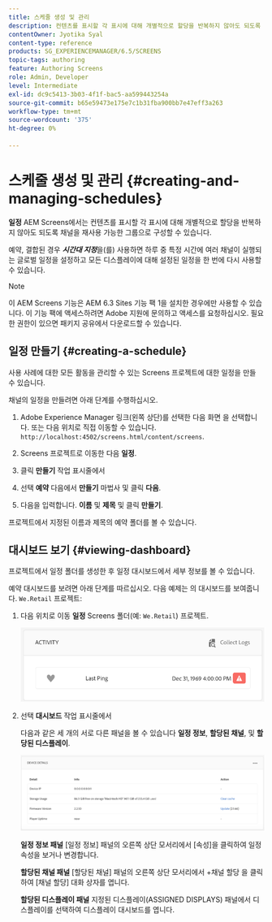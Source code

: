 ```yaml
---
title: 스케줄 생성 및 관리
description: 컨텐츠를 표시할 각 표시에 대해 개별적으로 할당을 반복하지 않아도 되도록 채널을 재사용 가능한 그룹으로 구성할 수 있는 일정에 대해 알아봅니다.
contentOwner: Jyotika Syal
content-type: reference
products: SG_EXPERIENCEMANAGER/6.5/SCREENS
topic-tags: authoring
feature: Authoring Screens
role: Admin, Developer
level: Intermediate
exl-id: dc9c5413-3b03-4f1f-bac5-aa599443254a
source-git-commit: b65e59473e175e7c1b31fba900bb7e47eff3a263
workflow-type: tm+mt
source-wordcount: '375'
ht-degree: 0%

---
```


# 스케줄 생성 및 관리 {#creating-and-managing-schedules}

**일정** AEM Screens에서는 컨텐츠를 표시할 각 표시에 대해 개별적으로 할당을 반복하지 않아도 되도록 채널을 재사용 가능한 그룹으로 구성할 수 있습니다.

예약, 결합된 경우 ***시간대 지정***&#x200B;을(를) 사용하면 하루 중 특정 시간에 여러 채널이 실행되는 글로벌 일정을 설정하고 모든 디스플레이에 대해 설정된 일정을 한 번에 다시 사용할 수 있습니다.

>[!NOTE]
>
>이 AEM Screens 기능은 AEM 6.3 Sites 기능 팩 1을 설치한 경우에만 사용할 수 있습니다. 이 기능 팩에 액세스하려면 Adobe 지원에 문의하고 액세스를 요청하십시오. 필요한 권한이 있으면 패키지 공유에서 다운로드할 수 있습니다.

## 일정 만들기 {#creating-a-schedule}

사용 사례에 대한 모든 활동을 관리할 수 있는 Screens 프로젝트에 대한 일정을 만들 수 있습니다.

채널의 일정을 만들려면 아래 단계를 수행하십시오.

1. Adobe Experience Manager 링크(왼쪽 상단)를 선택한 다음 화면 을 선택합니다. 또는 다음 위치로 직접 이동할 수 있습니다. `http://localhost:4502/screens.html/content/screens`.
1. Screens 프로젝트로 이동한 다음 **일정**.
1. 클릭 **만들기** 작업 표시줄에서
1. 선택 **예약** 다음에서 **만들기** 마법사 및 클릭 **다음**.

1. 다음을 입력합니다. **이름** 및 **제목** 및 클릭 **만들기**.

프로젝트에서 지정된 이름과 제목의 예약 폴더를 볼 수 있습니다.


## 대시보드 보기 {#viewing-dashboard}

프로젝트에서 일정 폴더를 생성한 후 일정 대시보드에서 세부 정보를 볼 수 있습니다.

예약 대시보드를 보려면 아래 단계를 따르십시오. 다음 예제는 의 대시보드를 보여줍니다. `We.Retail` 프로젝트:

1. 다음 위치로 이동 **일정** Screens 폴더(예: `We.Retail`) 프로젝트.

   ![chlimage_1](assets/chlimage_1.png)

1. 선택 **대시보드** 작업 표시줄에서

   다음과 같은 세 개의 서로 다른 패널을 볼 수 있습니다 **일정 정보**, **할당된 채널**, 및 **할당된 디스플레이**.

   ![chlimage_1-1](assets/chlimage_1-1.png)

   **일정 정보 패널** [일정 정보] 패널의 오른쪽 상단 모서리에서 [속성]을 클릭하여 일정 속성을 보거나 변경합니다.

   **할당된 채널 패널** [할당된 채널] 패널의 오른쪽 상단 모서리에서 +채널 할당 을 클릭하여 [채널 할당] 대화 상자를 엽니다.

   **할당된 디스플레이 패널** 지정된 디스플레이(ASSIGNED DISPLAYS) 패널에서 디스플레이를 선택하여 디스플레이 대시보드를 엽니다.

